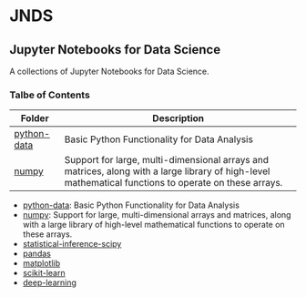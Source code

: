 # JNDS
## Jupyter Notebooks for Data Science
A collections of Jupyter Notebooks for Data Science.

### Talbe of Contents ###
|Folder|Description|
|------|-----------|
|[python-data](./python-data)|Basic Python Functionality for Data Analysis|
|[numpy](./numpy)|Support for large, multi-dimensional arrays and matrices, along with a large library of high-level mathematical functions to operate on these arrays.|

* [python-data](./python-data): Basic Python Functionality for Data Analysis
* [numpy](./numpy): Support for large, multi-dimensional arrays and matrices, along with a large library of high-level mathematical functions to operate on these arrays.
* [statistical-inference-scipy](./scipy)
* [pandas](./pandas)
* [matplotlib](./matplotlib)
* [scikit-learn](./scikit-learn)
* [deep-learning](./deep-learning)
